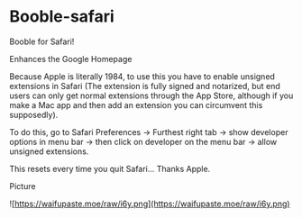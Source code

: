 # Booble-safari
Booble for Safari!

Enhances the Google Homepage

Because Apple is literally 1984, to use this you have to enable unsigned extensions in Safari (The extension is fully signed and notarized, but end users can only get normal extensions through the App Store, although if you make a Mac app and then add an extension you can circumvent this supposedly).

To do this, go to Safari Preferences -> Furthest right tab -> show developer options in menu bar -> then click on developer on the menu bar -> allow unsigned extensions.

This resets every time you quit Safari... Thanks Apple. 

Picture

![https://waifupaste.moe/raw/i6y.png](https://waifupaste.moe/raw/i6y.png)

